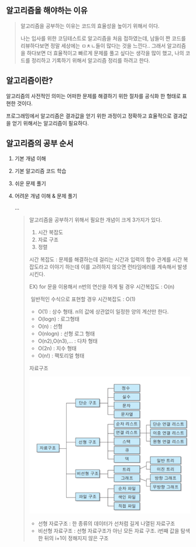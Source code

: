 ## 알고리즘을 해야하는 이유

> 알고리즘을 공부하는 이유는 코드의 효율성을 높이기 위해서 이다.
>
> 나는 입사를 위한 코딩테스트로 알고리즘을 처음 접하였는데, 남들이 짠 코드를 리뷰하다보면 정말 세상에는 ㅁㅊㄴ들이 많다는 것을 느낀다.. 그래서 알고리즘을 하다보면 더 효율적이고 빠르게 문제를 풀고 싶다는 생각을 많이 했고, 나의 코드를 정리하고 기록하기 위해서 알고리즘 정리를 하려고 한다.

## 알고리즘이란?

알고리즘의 사전적인 의미는 어떠한 문제를 해결하기 위한 절차를 공식화 한 형태로 표현한 것이다.

프로그래밍에서 알고리즘은 결과값을 얻기 위한 과정이고 정확하고 효율적으로 결과값을 얻기 위해서는 알고리즘이 필요하다.



## 알고리즘의 공부 순서

1. 기본 개념 이해

2. 기본 알고리즘 코드 학습

3. 쉬운 문제 풀기

4. 어려운 개념 이해 & 문제 풀기

   ...

   > 알고리즘을 공부하기 위해서 필요한 개념이 크게 3가지가 있다.
   >
   > 1. 시간 복잡도
   > 2. 자료 구조
   > 3. 정렬
   >
   > 시간 복잡도 : 문제를 해결하는데 걸리는 시간과 입력의 함수 관계를 시간 복잡도라고 이야기 하는데 이를 고려하지 않으면 런타임에러를 계속해서 발생시킨다.
   >
   > EX) for 문을 이용해서 n번의 연산을 하게 될 경우 시간복잡도 : O(n)
   >
   > ​		일반적인 수식으로 표현할 경우 시간복잡도 : O(1)
   >
   > 
   >
   > - O(1) : 상수 형태. n의 값에 상관없이 일정한 양의 계산만 한다.
   > - O(logn) : 로그형태
   > - O(n) : 선형
   > - O(nlogn) : 선형 로그 형태
   > - O(n2),O(n3),... : 다차 형태
   > - O(2n) : 지수 형태
   > - O(n!) : 팩토리얼 형태
   >
   > 
   >
   > 자료구조
   >
   > ![자료구조](../image/datastruct.png)
   >
   > - 선형 자료구조 : 한 종류의 데이터가 선처럼 길게 나열된 자료구조
   > - 비선형 자료구조 : 선형 자료구조가 아닌 모든 자료 구조. i번째 값을 탐색한 뒤의 i+1이 정해지지 않은 구조

   

